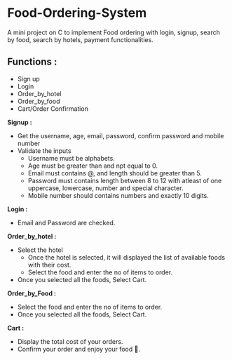 # Food-Ordering-System
A mini project on C to implement Food ordering with login, signup, search by food, search by hotels, payment functionalities.

## Functions :

* Sign up
* Login
* Order_by_hotel
* Order_by_food
* Cart/Order Confirmation

**Signup :**
* Get the username, age, email, password, confirm password and mobile number
* Validate the inputs
  * Username must be alphabets.
  * Age must be greater than and npt equal to 0.
  * Email must contains @, and length should be greater than 5.
  * Password must contains length between 8 to 12 with atleast of one uppercase, lowercase, number and special character.
  * Mobile number should contains numbers and exactly 10 digits.
 
 **Login :**
 * Email and Password are checked.
 
 **Order_by_hotel :**
 * Select the hotel
   * Once the hotel is selected, it will displayed the list of available foods with their cost.
   * Select the food and enter the no of items to order.
 * Once you selected all the foods, Select Cart.
 
 **Order_by_Food :**
 * Select the food and enter the no of items to order.
 * Once you selected all the foods, Select Cart.
 
 **Cart :**
 * Display the total cost of your orders.
 * Confirm your order and enjoy your food :hamburger:.



